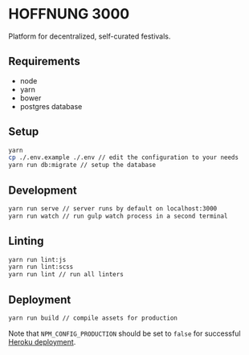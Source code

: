 # HOFFNUNG 3000

Platform for decentralized, self-curated festivals.

## Requirements

* node
* yarn
* bower
* postgres database

## Setup

```bash
yarn
cp ./.env.example ./.env // edit the configuration to your needs
yarn run db:migrate // setup the database
```

## Development

```bash
yarn run serve // server runs by default on localhost:3000
yarn run watch // run gulp watch process in a second terminal
```

## Linting

```bash
yarn run lint:js
yarn run lint:scss
yarn run lint // run all linters
```

## Deployment

```bash
yarn run build // compile assets for production
```

Note that `NPM_CONFIG_PRODUCTION` should be set to `false` for successful [Heroku deployment](https://devcenter.heroku.com/articles/nodejs-support#devdependencies).
